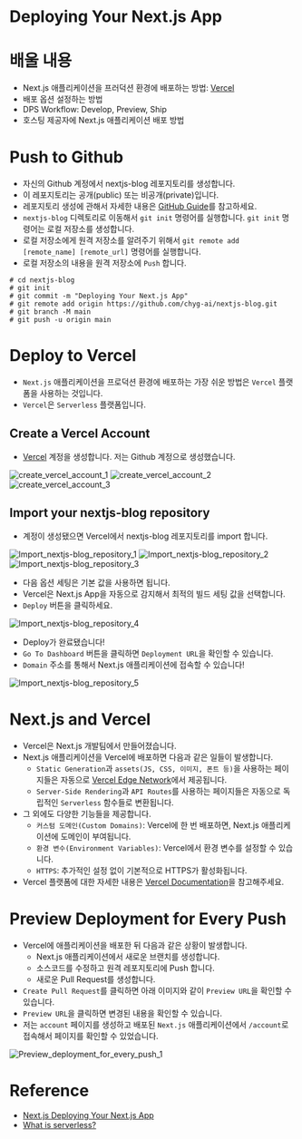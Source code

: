 # Deploying Your Next.js App

# 배울 내용

- Next.js 애플리케이션을 프러덕션 환경에 배포하는 방법: [Vercel](https://vercel.com/)
- 배포 옵션 설정하는 방법
- DPS Workflow: Develop, Preview, Ship
- 호스팅 제공자에 Next.js 애플리케이션 배포 방법

# Push to Github

- 자신의 Github 계정에서 nextjs-blog 레포지토리를 생성합니다.
- 이 레포지토리는 공개(public) 또는 비공개(private)입니다.
- 레포지토리 생성에 관해서 자세한 내용은 [GitHub Guide](https://docs.github.com/en/get-started/quickstart/create-a-repo)를 참고하세요.
- `nextjs-blog` 디렉토리로 이동해서 `git init` 명령어를 실행합니다. `git init` 명령어는 로컬 저장소를 생성합니다.
- 로컬 저장소에게 원격 저장소를 알려주기 위해서 `git remote add [remote_name] [remote_url]` 명령어를 실행합니다.
- 로컬 저장소의 내용을 원격 저장소에 `Push` 합니다.

```
# cd nextjs-blog
# git init
# git commit -m "Deploying Your Next.js App"
# git remote add origin https://github.com/chyg-ai/nextjs-blog.git
# git branch -M main
# git push -u origin main
```

# Deploy to Vercel

- `Next.js` 애플리케이션을 프로덕션 환경에 배포하는 가장 쉬운 방법은 `Vercel` 플랫폼을 사용하는 것입니다.
- `Vercel`은 `Serverless` 플랫폼입니다.

## Create a Vercel Account

- [Vercel](https://vercel.com/signup) 계정을 생성합니다. 저는 Github 계정으로 생성했습니다.

![create_vercel_account_1](./imgs/create_vercel_account_1.png)
![create_vercel_account_2](./imgs/create_vercel_account_2.png)
![create_vercel_account_3](./imgs/create_vercel_account_3.png)

## Import your nextjs-blog repository

- 계정이 생성됐으면 Vercel에서 nextjs-blog 레포지토리를 import 합니다.

![Import_nextjs-blog_repository_1](./imgs/Import_nextjs-blog_repository_1.png)
![Import_nextjs-blog_repository_2](./imgs/Import_nextjs-blog_repository_2.png)
![Import_nextjs-blog_repository_3](./imgs/Import_nextjs-blog_repository_3.png)

- 다음 옵션 세팅은 기본 값을 사용하면 됩니다.
- Vercel은 Next.js App을 자동으로 감지해서 최적의 빌드 세팅 값을 선택합니다.
- `Deploy` 버튼을 클릭하세요.

![Import_nextjs-blog_repository_4](./imgs/Import_nextjs-blog_repository_4.png)

- Deploy가 완료됐습니다!
- `Go To Dashboard` 버튼을 클릭하면 `Deployment URL`을 확인할 수 있습니다.
- `Domain` 주소를 통해서 Next.js 애플리케이션에 접속할 수 있습니다!

![Import_nextjs-blog_repository_5](./imgs/Import_nextjs-blog_repository_5.png)

# Next.js and Vercel

- Vercel은 Next.js 개발팀에서 만들어졌습니다.
- Next.js 애플리케이션을 Vercel에 배포하면 다음과 같은 일들이 발생합니다.
  - `Static Generation`과 `assets(JS, CSS, 이미지, 폰트 등)`을 사용하는 페이지들은 자동으로 [Vercel Edge Network](https://vercel.com/docs/concepts/edge-network/overview)에서 제공됩니다.
  - `Server-Side Rendering`과 `API Routes`를 사용하는 페이지들은 자동으로 독립적인 `Serverless` 함수들로 변환됩니다.
- 그 외에도 다양한 기능들을 제공합니다.
  - `커스텀 도메인(Custom Domains)`: Vercel에 한 번 배포하면, Next.js 애플리케이션에 도메인이 부여됩니다.
  - `환경 변수(Environment Variables)`: Vercel에서 환경 변수를 설정할 수 있습니다.
  - `HTTPS`: 추가적인 설정 없이 기본적으로 HTTPS가 활성화됩니다.
- Vercel 플랫폼에 대한 자세한 내용은 [Vercel Documentation](https://vercel.com/docs)을 참고해주세요.

# Preview Deployment for Every Push

- Vercel에 애플리케이션을 배포한 뒤 다음과 같은 상황이 발생합니다.
  - Next.js 애플리케이션에서 새로운 브랜치를 생성합니다.
  - 소스코드를 수정하고 원격 레포지토리에 Push 합니다.
  - 새로운 Pull Request를 생성합니다.
- `Create Pull Request`를 클릭하면 아래 이미지와 같이 `Preview URL`을 확인할 수 있습니다.
- `Preview URL`을 클릭하면 변경된 내용을 확인할 수 있습니다.
- 저는 `account` 페이지를 생성하고 배포된 `Next.js` 애플리케이션에서 `/account`로 접속해서 페이지를 확인할 수 있었습니다.

![Preview_deployment_for_every_push_1](./imgs/Preview_deployment_for_every_push_1.png)

# Reference

- [Next.js Deploying Your Next.js App](https://nextjs.org/learn/basics/deploying-nextjs-app)
- [What is serverless?](https://www.redhat.com/en/topics/cloud-native-apps/what-is-serverless)
